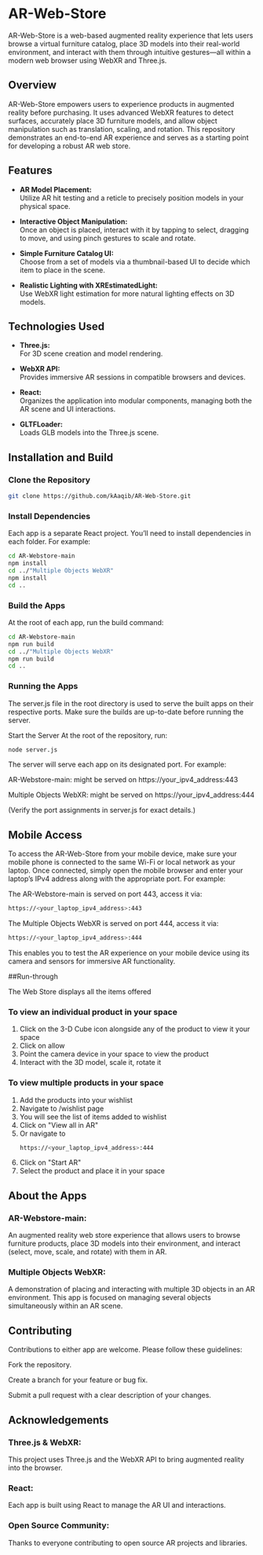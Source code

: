 # AR-Web-Store

AR-Web-Store is a web-based augmented reality experience that lets users browse a virtual furniture catalog, place 3D models into their real-world environment, and interact with them through intuitive gestures—all within a modern web browser using WebXR and Three.js.

## Overview

AR-Web-Store empowers users to experience products in augmented reality before purchasing. It uses advanced WebXR features to detect surfaces, accurately place 3D furniture models, and allow object manipulation such as translation, scaling, and rotation. This repository demonstrates an end-to-end AR experience and serves as a starting point for developing a robust AR web store.

## Features

- **AR Model Placement:**  
  Utilize AR hit testing and a reticle to precisely position models in your physical space.

- **Interactive Object Manipulation:**  
  Once an object is placed, interact with it by tapping to select, dragging to move, and using pinch gestures to scale and rotate.

- **Simple Furniture Catalog UI:**  
  Choose from a set of models via a thumbnail-based UI to decide which item to place in the scene.

- **Realistic Lighting with XREstimatedLight:**  
  Use WebXR light estimation for more natural lighting effects on 3D models.

## Technologies Used

- **Three.js:**  
  For 3D scene creation and model rendering.

- **WebXR API:**  
  Provides immersive AR sessions in compatible browsers and devices.

- **React:**  
  Organizes the application into modular components, managing both the AR scene and UI interactions.

- **GLTFLoader:**  
  Loads GLB models into the Three.js scene.

## Installation and Build

### Clone the Repository

```bash
git clone https://github.com/kAaqib/AR-Web-Store.git
```

### Install Dependencies
Each app is a separate React project. You’ll need to install dependencies in each folder. For example:

```bash
cd AR-Webstore-main
npm install
cd ../"Multiple Objects WebXR"
npm install
cd ..
```

### Build the Apps
At the root of each app, run the build command:

```bash
cd AR-Webstore-main
npm run build
cd ../"Multiple Objects WebXR"
npm run build
cd ..
```

### Running the Apps
The server.js file in the root directory is used to serve the built apps on their respective ports. Make sure the builds are up-to-date before running the server.

Start the Server
At the root of the repository, run:

```bash
node server.js
```

The server will serve each app on its designated port. For example:

AR-Webstore-main: might be served on https://your_ipv4_address:443

Multiple Objects WebXR: might be served on https://your_ipv4_address:444

(Verify the port assignments in server.js for exact details.)

## Mobile Access

To access the AR-Web-Store from your mobile device, make sure your mobile phone is connected to the same Wi-Fi or local network as your laptop. Once connected, simply open the mobile browser and enter your laptop’s IPv4 address along with the appropriate port. For example:

The AR-Webstore-main is served on port 443, access it via:
```bash
https://<your_laptop_ipv4_address>:443
```
The Multiple Objects WebXR is served on port 444, access it via:
```bash
https://<your_laptop_ipv4_address>:444
```
This enables you to test the AR experience on your mobile device using its camera and sensors for immersive AR functionality.

##Run-through

The Web Store displays all the items offered

### To view an individual product in your space
1) Click on the 3-D Cube icon alongside any of the product to view it your space
2) Click on allow
3) Point the camera device in your space to view the product
4) Interact with the 3D model, scale it, rotate it

### To view multiple products in your space
1) Add the products into your wishlist
2) Navigate to /wishlist page
3) You will see the list of items added to wishlist
4) Click on "View all in AR"
5) Or navigate to
   ```bash
   https://<your_laptop_ipv4_address>:444
   ```
6) Click on "Start AR"
7) Select the product and place it in your space

## About the Apps

### AR-Webstore-main:
An augmented reality web store experience that allows users to browse furniture products, place 3D models into their environment, and interact (select, move, scale, and rotate) with them in AR.

### Multiple Objects WebXR:
A demonstration of placing and interacting with multiple 3D objects in an AR environment. This app is focused on managing several objects simultaneously within an AR scene.

## Contributing
Contributions to either app are welcome. Please follow these guidelines:

Fork the repository.

Create a branch for your feature or bug fix.

Submit a pull request with a clear description of your changes.

## Acknowledgements
### Three.js & WebXR:
This project uses Three.js and the WebXR API to bring augmented reality into the browser.

### React:
Each app is built using React to manage the AR UI and interactions.

### Open Source Community:
Thanks to everyone contributing to open source AR projects and libraries.
